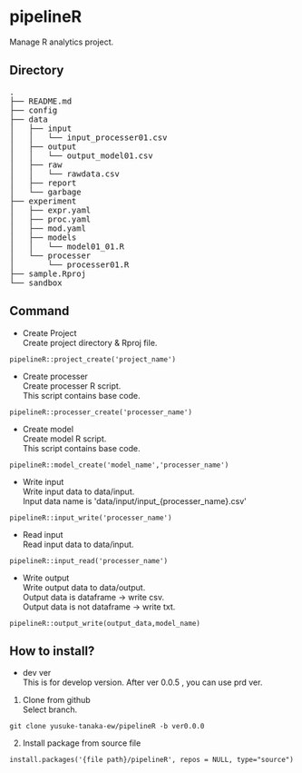 # pipelineR
Manage R analytics project.  

## Directory  

<pre>
.
├── README.md  
├── config  
├── data  
│   ├── input  
│   │   └── input_processer01.csv  
│   ├── output  
│   │   └── output_model01.csv  
│   ├── raw  
│   │   └── rawdata.csv  
│   ├── report  
│   └── garbage  
├── experiment  
│   ├── expr.yaml  
│   ├── proc.yaml  
│   ├── mod.yaml  
│   ├── models  
│   │   └── model01_01.R  
│   └── processer  
│       └── processer01.R  
├── sample.Rproj  
└── sandbox  
</pre>

## Command

* Create Project  
Create project directory & Rproj file.

```
pipelineR::project_create('project_name')
```
 
* Create processer  
Create processer R script.  
This script contains base code.

```
pipelineR::processer_create('processer_name')
```
 
* Create model  
Create model R script.  
This script contains base code.  

```
pipelineR::model_create('model_name','processer_name')
```

* Write input  
Write input data to data/input.  
Input data name is 'data/input/input_{processer_name}.csv'  
  
```
pipelineR::input_write('processer_name')
```
  
* Read input  
Read input data to data/input.  

```
pipelineR::input_read('processer_name')
```

* Write output  
Write output data to data/output.  
Output data is dataframe -> write csv.  
Output data is not dataframe -> write txt.  

```
pipelineR::output_write(output_data,model_name)
```


## How to install?

* dev ver  
This is for develop version. After ver 0.0.5 , you can use prd ver.

1. Clone from github  
Select branch.  

```
git clone yusuke-tanaka-ew/pipelineR -b ver0.0.0
```

2. Install package from source file

```
install.packages('{file path}/pipelineR', repos = NULL, type="source")
```
